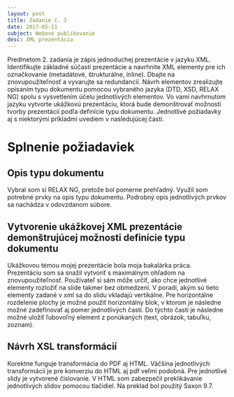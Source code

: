 ```yaml
---
layout: post
title: Zadanie č. 3
date: 2017-05-11
subject: Webové publikovanie
desc: XML prezentácia
---
```


Predmetom 2. zadania je zápis jednoduchej prezentácie v jazyku XML.
Identifikujte základné súčasti prezentácie a navrhnite XML elementy pre ich označkovanie (metadátové, štrukturálne, inline). 
Dbajte na znovupoužiteľnosť a vyvarujte sa redundancií. 
Návrh elementov zrealizujte opísaním typu dokumentu pomocou vybraného jazyka (DTD, XSD, RELAX NG) spolu s vysvetlením účelu jednotlivých elementov. 
Vo vami navhrnutom jazyku vytvorte ukážkovú prezentáciu, ktorá bude demonštrovať možnosti tvorby prezentácií podľa definície typu dokumentu.
Jednotlivé požiadavky aj s niektorými príkladmi uvediem v nasledujúcej časti.
 
# Splnenie požiadaviek

## Opis typu dokumentu

Vybral som si RELAX NG, pretože bol pomerne prehľadný. Využil som potrebné prvky na opis typu dokumentu.
Podrobný opis jednotlivých prvkov sa nachádza v odovzdanom súbore.

## Vytvorenie ukážkovej XML prezentácie demonštrujúcej možnosti definície typu dokumentu

Ukážkovou témou mojej prezentácie bola moja bakalárka práca.
Prezentáciu som sa snažil vytvoriť s maximálnym ohľadom na znovupoužiteľnosť.
Používateľ si sám môže určiť, ako chce jednotlivé elementy rozložiť na slide takmer bez obmedzení.
V poradí, akým sú tieto elementy zadané v xml sa do slidu vkladajú vertikálne.
Pre horizontálne rozdelenie plochy je možné použiť horizontálny blok, v ktorom je následne možné zadefinovať aj pomer jednotlivých častí.
Do týchto častí je následne možné uložiť ľubovoľný element z ponúkaných (text, obrázok, tabuľku, zoznam).

## Návrh XSL transformácií

Korektne funguje transformácia do PDF aj HTML.
Väčšina jednotlivých transformácií je pre konverziu do HTML aj pdf veľmi podobná.
Pre jednotlivé slidy je vytvorené čislovanie. V HTML som zabezpečil preklikávanie jednotlivých slidov pomocou tlačidiel.
Na preklad bol použitý Saxon 9.7.
